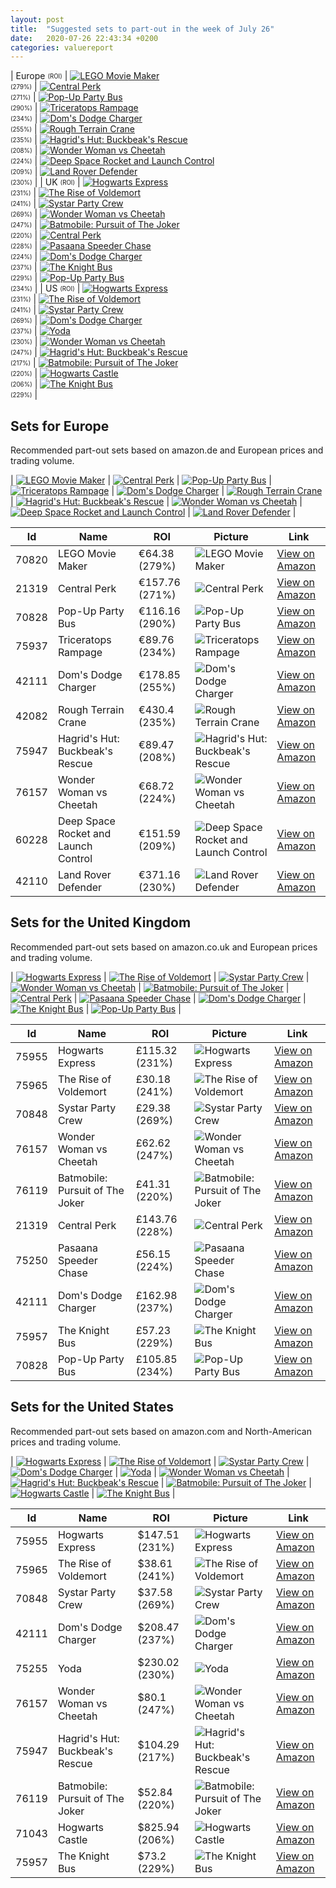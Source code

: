 ```yaml
---
layout: post
title:  "Suggested sets to part-out in the week of July 26"
date:   2020-07-26 22:43:34 +0200
categories: valuereport
---
```


| Europe <sub><sup>(ROI)</sup></sub> | [![LEGO Movie Maker](https://images.brickset.com/sets/small/70820-1.jpg "LEGO Movie Maker")](https://amzn.to/2B5nCiW)<br><sub><sup>(279%)</sup></sub> | [![Central Perk](https://images.brickset.com/sets/small/21319-1.jpg "Central Perk")](https://amzn.to/3cOTyGv)<br><sub><sup>(271%)</sup></sub> | [![Pop-Up Party Bus](https://images.brickset.com/sets/small/70828-1.jpg "Pop-Up Party Bus")](https://amzn.to/2MW3anj)<br><sub><sup>(290%)</sup></sub> | [![Triceratops Rampage](https://images.brickset.com/sets/small/75937-1.jpg "Triceratops Rampage")](https://amzn.to/300VaIV)<br><sub><sup>(234%)</sup></sub> | [![Dom's Dodge Charger](https://images.brickset.com/sets/small/42111-1.jpg "Dom's Dodge Charger")](https://amzn.to/2BzKfge)<br><sub><sup>(255%)</sup></sub> | [![Rough Terrain Crane](https://images.brickset.com/sets/small/42082-1.jpg "Rough Terrain Crane")](https://amzn.to/2UHD3F4)<br><sub><sup>(235%)</sup></sub> | [![Hagrid's Hut: Buckbeak's Rescue](https://images.brickset.com/sets/small/75947-1.jpg "Hagrid's Hut: Buckbeak's Rescue")](https://amzn.to/2DARoxn)<br><sub><sup>(208%)</sup></sub> | [![Wonder Woman vs Cheetah](https://images.brickset.com/sets/small/76157-1.jpg "Wonder Woman vs Cheetah")](https://amzn.to/3g5CAVN)<br><sub><sup>(224%)</sup></sub> | [![Deep Space Rocket and Launch Control](https://images.brickset.com/sets/small/60228-1.jpg "Deep Space Rocket and Launch Control")](https://amzn.to/3eKbiD4)<br><sub><sup>(209%)</sup></sub> | [![Land Rover Defender](https://images.brickset.com/sets/small/42110-1.jpg "Land Rover Defender")](https://amzn.to/2B1LC6C)<br><sub><sup>(230%)</sup></sub> |
| UK <sub><sup>(ROI)</sup></sub> | [![Hogwarts Express](https://images.brickset.com/sets/small/75955-1.jpg "Hogwarts Express")](https://www.amazon.co.uk/LEGO-75955-Hogwarts-Wizzarding-Building/dp/B07BLG43H2/)<br><sub><sup>(231%)</sup></sub> | [![The Rise of Voldemort](https://images.brickset.com/sets/small/75965-1.jpg "The Rise of Voldemort")](https://www.amazon.co.uk/LEGO-75965-Voldemort-Collectible-Building/dp/B07NY8D7D5/)<br><sub><sup>(241%)</sup></sub> | [![Systar Party Crew](https://images.brickset.com/sets/small/70848-1.jpg "Systar Party Crew")](https://amzn.to/2YsKbGm)<br><sub><sup>(269%)</sup></sub> | [![Wonder Woman vs Cheetah](https://images.brickset.com/sets/small/76157-1.jpg "Wonder Woman vs Cheetah")](https://amzn.to/2NEvOKe)<br><sub><sup>(247%)</sup></sub> | [![Batmobile: Pursuit of The Joker](https://images.brickset.com/sets/small/76119-1.jpg "Batmobile: Pursuit of The Joker")](https://amzn.to/30C3S1c)<br><sub><sup>(220%)</sup></sub> | [![Central Perk](https://images.brickset.com/sets/small/21319-1.jpg "Central Perk")](https://amzn.to/3cZf7TV)<br><sub><sup>(228%)</sup></sub> | [![Pasaana Speeder Chase](https://images.brickset.com/sets/small/75250-1.jpg "Pasaana Speeder Chase")](https://amzn.to/2C1RJbv)<br><sub><sup>(224%)</sup></sub> | [![Dom's Dodge Charger](https://images.brickset.com/sets/small/42111-1.jpg "Dom's Dodge Charger")](https://amzn.to/2YopQDq)<br><sub><sup>(237%)</sup></sub> | [![The Knight Bus](https://images.brickset.com/sets/small/75957-1.jpg "The Knight Bus")](https://amzn.to/36OFiLB)<br><sub><sup>(229%)</sup></sub> | [![Pop-Up Party Bus](https://images.brickset.com/sets/small/70828-1.jpg "Pop-Up Party Bus")](https://amzn.to/2VRgH4r)<br><sub><sup>(234%)</sup></sub> |
| US <sub><sup>(ROI)</sup></sub> | [![Hogwarts Express](https://images.brickset.com/sets/small/75955-1.jpg "Hogwarts Express")](https://amzn.to/3dFOaG7)<br><sub><sup>(231%)</sup></sub> | [![The Rise of Voldemort](https://images.brickset.com/sets/small/75965-1.jpg "The Rise of Voldemort")](https://www.amazon.com/LEGO-Potter-Goblet-Voldemort-Building/dp/B07PX3T2FF/)<br><sub><sup>(241%)</sup></sub> | [![Systar Party Crew](https://images.brickset.com/sets/small/70848-1.jpg "Systar Party Crew")](https://amzn.to/2YAYM2J)<br><sub><sup>(269%)</sup></sub> | [![Dom's Dodge Charger](https://images.brickset.com/sets/small/42111-1.jpg "Dom's Dodge Charger")](https://amzn.to/2Yvwerf)<br><sub><sup>(237%)</sup></sub> | [![Yoda](https://images.brickset.com/sets/small/75255-1.jpg "Yoda")](https://www.amazon.com/LEGO-Star-Wars-Building-1771Piece/dp/B07Q2N1SJV/)<br><sub><sup>(230%)</sup></sub> | [![Wonder Woman vs Cheetah](https://images.brickset.com/sets/small/76157-1.jpg "Wonder Woman vs Cheetah")](https://www.amazon.com/LEGO-Wonder-Cheetah-Barbara-Minerva/dp/B083JXYK71/)<br><sub><sup>(247%)</sup></sub> | [![Hagrid's Hut: Buckbeak's Rescue](https://images.brickset.com/sets/small/75947-1.jpg "Hagrid's Hut: Buckbeak's Rescue")](https://amzn.to/2ZTgHUw)<br><sub><sup>(217%)</sup></sub> | [![Batmobile: Pursuit of The Joker](https://images.brickset.com/sets/small/76119-1.jpg "Batmobile: Pursuit of The Joker")](https://amzn.to/2YwVkGb)<br><sub><sup>(220%)</sup></sub> | [![Hogwarts Castle](https://images.brickset.com/sets/small/71043-1.jpg "Hogwarts Castle")](https://www.amazon.com/LEGO-Potter-Hogwarts-Castle-Building/dp/B07GH953JN/)<br><sub><sup>(206%)</sup></sub> | [![The Knight Bus](https://images.brickset.com/sets/small/75957-1.jpg "The Knight Bus")](https://www.amazon.com/LEGO-Potter-Prisoner-Azkaban-Building/dp/B07Q2WRZ4T/)<br><sub><sup>(229%)</sup></sub> |

<!--more-->
## Sets for Europe
Recommended part-out sets based on amazon.de and European prices and trading volume.

| [![LEGO Movie Maker](https://images.brickset.com/sets/small/70820-1.jpg "LEGO Movie Maker")](https://amzn.to/2B5nCiW) | [![Central Perk](https://images.brickset.com/sets/small/21319-1.jpg "Central Perk")](https://amzn.to/3cOTyGv) | [![Pop-Up Party Bus](https://images.brickset.com/sets/small/70828-1.jpg "Pop-Up Party Bus")](https://amzn.to/2MW3anj) | [![Triceratops Rampage](https://images.brickset.com/sets/small/75937-1.jpg "Triceratops Rampage")](https://amzn.to/300VaIV) | [![Dom's Dodge Charger](https://images.brickset.com/sets/small/42111-1.jpg "Dom's Dodge Charger")](https://amzn.to/2BzKfge) | [![Rough Terrain Crane](https://images.brickset.com/sets/small/42082-1.jpg "Rough Terrain Crane")](https://amzn.to/2UHD3F4) | [![Hagrid's Hut: Buckbeak's Rescue](https://images.brickset.com/sets/small/75947-1.jpg "Hagrid's Hut: Buckbeak's Rescue")](https://amzn.to/2DARoxn) | [![Wonder Woman vs Cheetah](https://images.brickset.com/sets/small/76157-1.jpg "Wonder Woman vs Cheetah")](https://amzn.to/3g5CAVN) | [![Deep Space Rocket and Launch Control](https://images.brickset.com/sets/small/60228-1.jpg "Deep Space Rocket and Launch Control")](https://amzn.to/3eKbiD4) | [![Land Rover Defender](https://images.brickset.com/sets/small/42110-1.jpg "Land Rover Defender")](https://amzn.to/2B1LC6C) |


Id | Name | ROI | Picture | Link
---|---|---|---|---
70820 | LEGO Movie Maker | &#8364;64.38 (279%) | ![LEGO Movie Maker](https://images.brickset.com/sets/small/70820-1.jpg "LEGO Movie Maker") | [View on Amazon](https://amzn.to/2B5nCiW)
21319 | Central Perk | &#8364;157.76 (271%) | ![Central Perk](https://images.brickset.com/sets/small/21319-1.jpg "Central Perk") | [View on Amazon](https://amzn.to/3cOTyGv)
70828 | Pop-Up Party Bus | &#8364;116.16 (290%) | ![Pop-Up Party Bus](https://images.brickset.com/sets/small/70828-1.jpg "Pop-Up Party Bus") | [View on Amazon](https://amzn.to/2MW3anj)
75937 | Triceratops Rampage | &#8364;89.76 (234%) | ![Triceratops Rampage](https://images.brickset.com/sets/small/75937-1.jpg "Triceratops Rampage") | [View on Amazon](https://amzn.to/300VaIV)
42111 | Dom's Dodge Charger | &#8364;178.85 (255%) | ![Dom's Dodge Charger](https://images.brickset.com/sets/small/42111-1.jpg "Dom's Dodge Charger") | [View on Amazon](https://amzn.to/2BzKfge)
42082 | Rough Terrain Crane | &#8364;430.4 (235%) | ![Rough Terrain Crane](https://images.brickset.com/sets/small/42082-1.jpg "Rough Terrain Crane") | [View on Amazon](https://amzn.to/2UHD3F4)
75947 | Hagrid's Hut: Buckbeak's Rescue | &#8364;89.47 (208%) | ![Hagrid's Hut: Buckbeak's Rescue](https://images.brickset.com/sets/small/75947-1.jpg "Hagrid's Hut: Buckbeak's Rescue") | [View on Amazon](https://amzn.to/2DARoxn)
76157 | Wonder Woman vs Cheetah | &#8364;68.72 (224%) | ![Wonder Woman vs Cheetah](https://images.brickset.com/sets/small/76157-1.jpg "Wonder Woman vs Cheetah") | [View on Amazon](https://amzn.to/3g5CAVN)
60228 | Deep Space Rocket and Launch Control | &#8364;151.59 (209%) | ![Deep Space Rocket and Launch Control](https://images.brickset.com/sets/small/60228-1.jpg "Deep Space Rocket and Launch Control") | [View on Amazon](https://amzn.to/3eKbiD4)
42110 | Land Rover Defender | &#8364;371.16 (230%) | ![Land Rover Defender](https://images.brickset.com/sets/small/42110-1.jpg "Land Rover Defender") | [View on Amazon](https://amzn.to/2B1LC6C)

## Sets for the United Kingdom
Recommended part-out sets based on amazon.co.uk and European prices and trading volume.

| [![Hogwarts Express](https://images.brickset.com/sets/small/75955-1.jpg "Hogwarts Express")](https://www.amazon.co.uk/LEGO-75955-Hogwarts-Wizzarding-Building/dp/B07BLG43H2/) | [![The Rise of Voldemort](https://images.brickset.com/sets/small/75965-1.jpg "The Rise of Voldemort")](https://www.amazon.co.uk/LEGO-75965-Voldemort-Collectible-Building/dp/B07NY8D7D5/) | [![Systar Party Crew](https://images.brickset.com/sets/small/70848-1.jpg "Systar Party Crew")](https://amzn.to/2YsKbGm) | [![Wonder Woman vs Cheetah](https://images.brickset.com/sets/small/76157-1.jpg "Wonder Woman vs Cheetah")](https://amzn.to/2NEvOKe) | [![Batmobile: Pursuit of The Joker](https://images.brickset.com/sets/small/76119-1.jpg "Batmobile: Pursuit of The Joker")](https://amzn.to/30C3S1c) | [![Central Perk](https://images.brickset.com/sets/small/21319-1.jpg "Central Perk")](https://amzn.to/3cZf7TV) | [![Pasaana Speeder Chase](https://images.brickset.com/sets/small/75250-1.jpg "Pasaana Speeder Chase")](https://amzn.to/2C1RJbv) | [![Dom's Dodge Charger](https://images.brickset.com/sets/small/42111-1.jpg "Dom's Dodge Charger")](https://amzn.to/2YopQDq) | [![The Knight Bus](https://images.brickset.com/sets/small/75957-1.jpg "The Knight Bus")](https://amzn.to/36OFiLB) | [![Pop-Up Party Bus](https://images.brickset.com/sets/small/70828-1.jpg "Pop-Up Party Bus")](https://amzn.to/2VRgH4r) |


Id | Name | ROI | Picture | Link
---|---|---|---|---
75955 | Hogwarts Express | &#163;115.32 (231%) | ![Hogwarts Express](https://images.brickset.com/sets/small/75955-1.jpg "Hogwarts Express") | [View on Amazon](https://www.amazon.co.uk/LEGO-75955-Hogwarts-Wizzarding-Building/dp/B07BLG43H2/)
75965 | The Rise of Voldemort | &#163;30.18 (241%) | ![The Rise of Voldemort](https://images.brickset.com/sets/small/75965-1.jpg "The Rise of Voldemort") | [View on Amazon](https://www.amazon.co.uk/LEGO-75965-Voldemort-Collectible-Building/dp/B07NY8D7D5/)
70848 | Systar Party Crew | &#163;29.38 (269%) | ![Systar Party Crew](https://images.brickset.com/sets/small/70848-1.jpg "Systar Party Crew") | [View on Amazon](https://amzn.to/2YsKbGm)
76157 | Wonder Woman vs Cheetah | &#163;62.62 (247%) | ![Wonder Woman vs Cheetah](https://images.brickset.com/sets/small/76157-1.jpg "Wonder Woman vs Cheetah") | [View on Amazon](https://amzn.to/2NEvOKe)
76119 | Batmobile: Pursuit of The Joker | &#163;41.31 (220%) | ![Batmobile: Pursuit of The Joker](https://images.brickset.com/sets/small/76119-1.jpg "Batmobile: Pursuit of The Joker") | [View on Amazon](https://amzn.to/30C3S1c)
21319 | Central Perk | &#163;143.76 (228%) | ![Central Perk](https://images.brickset.com/sets/small/21319-1.jpg "Central Perk") | [View on Amazon](https://amzn.to/3cZf7TV)
75250 | Pasaana Speeder Chase | &#163;56.15 (224%) | ![Pasaana Speeder Chase](https://images.brickset.com/sets/small/75250-1.jpg "Pasaana Speeder Chase") | [View on Amazon](https://amzn.to/2C1RJbv)
42111 | Dom's Dodge Charger | &#163;162.98 (237%) | ![Dom's Dodge Charger](https://images.brickset.com/sets/small/42111-1.jpg "Dom's Dodge Charger") | [View on Amazon](https://amzn.to/2YopQDq)
75957 | The Knight Bus | &#163;57.23 (229%) | ![The Knight Bus](https://images.brickset.com/sets/small/75957-1.jpg "The Knight Bus") | [View on Amazon](https://amzn.to/36OFiLB)
70828 | Pop-Up Party Bus | &#163;105.85 (234%) | ![Pop-Up Party Bus](https://images.brickset.com/sets/small/70828-1.jpg "Pop-Up Party Bus") | [View on Amazon](https://amzn.to/2VRgH4r)

## Sets for the United States
Recommended part-out sets based on amazon.com and North-American prices and trading volume.

| [![Hogwarts Express](https://images.brickset.com/sets/small/75955-1.jpg "Hogwarts Express")](https://amzn.to/3dFOaG7) | [![The Rise of Voldemort](https://images.brickset.com/sets/small/75965-1.jpg "The Rise of Voldemort")](https://www.amazon.com/LEGO-Potter-Goblet-Voldemort-Building/dp/B07PX3T2FF/) | [![Systar Party Crew](https://images.brickset.com/sets/small/70848-1.jpg "Systar Party Crew")](https://amzn.to/2YAYM2J) | [![Dom's Dodge Charger](https://images.brickset.com/sets/small/42111-1.jpg "Dom's Dodge Charger")](https://amzn.to/2Yvwerf) | [![Yoda](https://images.brickset.com/sets/small/75255-1.jpg "Yoda")](https://www.amazon.com/LEGO-Star-Wars-Building-1771Piece/dp/B07Q2N1SJV/) | [![Wonder Woman vs Cheetah](https://images.brickset.com/sets/small/76157-1.jpg "Wonder Woman vs Cheetah")](https://www.amazon.com/LEGO-Wonder-Cheetah-Barbara-Minerva/dp/B083JXYK71/) | [![Hagrid's Hut: Buckbeak's Rescue](https://images.brickset.com/sets/small/75947-1.jpg "Hagrid's Hut: Buckbeak's Rescue")](https://amzn.to/2ZTgHUw) | [![Batmobile: Pursuit of The Joker](https://images.brickset.com/sets/small/76119-1.jpg "Batmobile: Pursuit of The Joker")](https://amzn.to/2YwVkGb) | [![Hogwarts Castle](https://images.brickset.com/sets/small/71043-1.jpg "Hogwarts Castle")](https://www.amazon.com/LEGO-Potter-Hogwarts-Castle-Building/dp/B07GH953JN/) | [![The Knight Bus](https://images.brickset.com/sets/small/75957-1.jpg "The Knight Bus")](https://www.amazon.com/LEGO-Potter-Prisoner-Azkaban-Building/dp/B07Q2WRZ4T/) |


Id | Name | ROI | Picture | Link
---|---|---|---|---
75955 | Hogwarts Express | &#36;147.51 (231%) | ![Hogwarts Express](https://images.brickset.com/sets/small/75955-1.jpg "Hogwarts Express") | [View on Amazon](https://amzn.to/3dFOaG7)
75965 | The Rise of Voldemort | &#36;38.61 (241%) | ![The Rise of Voldemort](https://images.brickset.com/sets/small/75965-1.jpg "The Rise of Voldemort") | [View on Amazon](https://www.amazon.com/LEGO-Potter-Goblet-Voldemort-Building/dp/B07PX3T2FF/)
70848 | Systar Party Crew | &#36;37.58 (269%) | ![Systar Party Crew](https://images.brickset.com/sets/small/70848-1.jpg "Systar Party Crew") | [View on Amazon](https://amzn.to/2YAYM2J)
42111 | Dom's Dodge Charger | &#36;208.47 (237%) | ![Dom's Dodge Charger](https://images.brickset.com/sets/small/42111-1.jpg "Dom's Dodge Charger") | [View on Amazon](https://amzn.to/2Yvwerf)
75255 | Yoda | &#36;230.02 (230%) | ![Yoda](https://images.brickset.com/sets/small/75255-1.jpg "Yoda") | [View on Amazon](https://www.amazon.com/LEGO-Star-Wars-Building-1771Piece/dp/B07Q2N1SJV/)
76157 | Wonder Woman vs Cheetah | &#36;80.1 (247%) | ![Wonder Woman vs Cheetah](https://images.brickset.com/sets/small/76157-1.jpg "Wonder Woman vs Cheetah") | [View on Amazon](https://www.amazon.com/LEGO-Wonder-Cheetah-Barbara-Minerva/dp/B083JXYK71/)
75947 | Hagrid's Hut: Buckbeak's Rescue | &#36;104.29 (217%) | ![Hagrid's Hut: Buckbeak's Rescue](https://images.brickset.com/sets/small/75947-1.jpg "Hagrid's Hut: Buckbeak's Rescue") | [View on Amazon](https://amzn.to/2ZTgHUw)
76119 | Batmobile: Pursuit of The Joker | &#36;52.84 (220%) | ![Batmobile: Pursuit of The Joker](https://images.brickset.com/sets/small/76119-1.jpg "Batmobile: Pursuit of The Joker") | [View on Amazon](https://amzn.to/2YwVkGb)
71043 | Hogwarts Castle | &#36;825.94 (206%) | ![Hogwarts Castle](https://images.brickset.com/sets/small/71043-1.jpg "Hogwarts Castle") | [View on Amazon](https://www.amazon.com/LEGO-Potter-Hogwarts-Castle-Building/dp/B07GH953JN/)
75957 | The Knight Bus | &#36;73.2 (229%) | ![The Knight Bus](https://images.brickset.com/sets/small/75957-1.jpg "The Knight Bus") | [View on Amazon](https://www.amazon.com/LEGO-Potter-Prisoner-Azkaban-Building/dp/B07Q2WRZ4T/)

